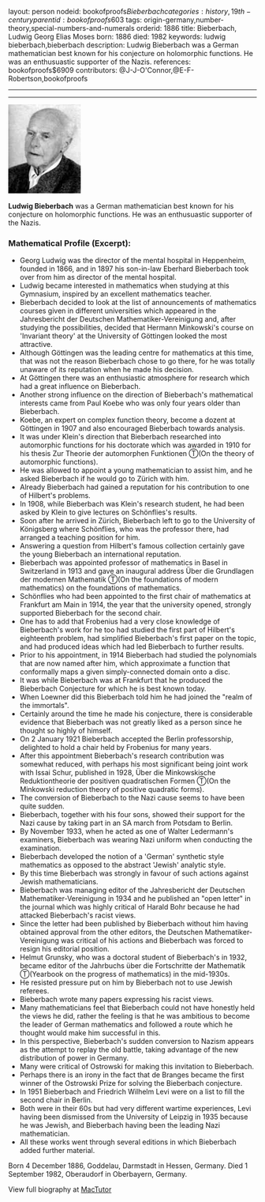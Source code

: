 layout: person
nodeid: bookofproofs$Bieberbach
categories: history,19th-century
parentid: bookofproofs$603
tags: origin-germany,number-theory,special-numbers-and-numerals
orderid: 1886
title: Bieberbach, Ludwig Georg Elias Moses
born: 1886
died: 1982
keywords: ludwig bieberbach,bieberbach
description: Ludwig Bieberbach was a German mathematician best known for his conjecture on holomorphic functions. He was an enthusuastic supporter of the Nazis.
references: bookofproofs$6909
contributors: @J-J-O'Connor,@E-F-Robertson,bookofproofs

---



---

![Bieberbach.jpg](https://github.com/bookofproofs/bookofproofs.github.io/blob/main/_sources/_assets/images/portraits/Bieberbach.jpg?raw=true)

**Ludwig Bieberbach** was a German mathematician best known for his conjecture on holomorphic functions. He was an enthusuastic supporter of the Nazis.

### Mathematical Profile (Excerpt):
* Georg Ludwig was the director of the mental hospital in Heppenheim, founded in 1866, and in 1897 his son-in-law Eberhard Bieberbach took over from him as director of the mental hospital.
* Ludwig became interested in mathematics when studying at this Gymnasium, inspired by an excellent mathematics teacher.
* Bieberbach decided to look at the list of announcements of mathematics courses given in different universities which appeared in the Jahresbericht der Deutschen Mathematiker-Vereinigung and, after studying the possibilities, decided that Hermann Minkowski's course on 'Invariant theory' at the University of Göttingen looked the most attractive.
* Although Göttingen was the leading centre for mathematics at this time, that was not the reason Bieberbach chose to go there, for he was totally unaware of its reputation when he made his decision.
* At Göttingen there was an enthusiastic atmosphere for research which had a great influence on Bieberbach.
* Another strong influence on the direction of Bieberbach's mathematical interests came from Paul Koebe who was only four years older than Bieberbach.
* Koebe, an expert on complex function theory, become a dozent at Göttingen in 1907 and also encouraged Bieberbach towards analysis.
* It was under Klein's direction that Bieberbach researched into automorphic functions for his doctorate which was awarded in 1910 for his thesis Zur Theorie der automorphen Funktionen Ⓣ(On the theory of automorphic functions).
* He was allowed to appoint a young mathematician to assist him, and he asked Bieberbach if he would go to Zürich with him.
* Already Bieberbach had gained a reputation for his contribution to one of Hilbert's problems.
* In 1908, while Bieberbach was Klein's research student, he had been asked by Klein to give lectures on Schönflies's results.
* Soon after he arrived in Zürich, Bieberbach left to go to the University of Königsberg where Schönflies, who was the professor there, had arranged a teaching position for him.
* Answering a question from Hilbert's famous collection certainly gave the young Bieberbach an international reputation.
* Bieberbach was appointed professor of mathematics in Basel in Switzerland in 1913 and gave an inaugural address Über die Grundlagen der modernen Mathematik Ⓣ(On the foundations of modern mathematics) on the foundations of mathematics.
* Schönflies who had been appointed to the first chair of mathematics at Frankfurt am Main in 1914, the year that the university opened, strongly supported Bieberbach for the second chair.
* One has to add that Frobenius had a very close knowledge of Bieberbach's work for he too had studied the first part of Hilbert's eighteenth problem, had simplified Bieberbach's first paper on the topic, and had produced ideas which had led Bieberbach to further results.
* Prior to his appointment, in 1914 Bieberbach had studied the polynomials that are now named after him, which approximate a function that conformally maps a given simply-connected domain onto a disc.
* It was while Bieberbach was at Frankfurt that he produced the Bieberbach Conjecture for which he is best known today.
* When Loewner did this Bieberbach told him he had joined the "realm of the immortals".
* Certainly around the time he made his conjecture, there is considerable evidence that Bieberbach was not greatly liked as a person since he thought so highly of himself.
* On 2 January 1921 Bieberbach accepted the Berlin professorship, delighted to hold a chair held by Frobenius for many years.
* After this appointment Bieberbach's research contribution was somewhat reduced, with perhaps his most significant being joint work with Issai Schur, published in 1928, Über die Minkowskische Reduktiontheorie der positiven quadratischen Formen Ⓣ(On the Minkowski reduction theory of positive quadratic forms).
* The conversion of Bieberbach to the Nazi cause seems to have been quite sudden.
* Bieberbach, together with his four sons, showed their support for the Nazi cause by taking part in an SA march from Potsdam to Berlin.
* By November 1933, when he acted as one of Walter Ledermann's examiners, Bieberbach was wearing Nazi uniform when conducting the examination.
* Bieberbach developed the notion of a 'German' synthetic style mathematics as opposed to the abstract 'Jewish' analytic style.
* By this time Bieberbach was strongly in favour of such actions against Jewish mathematicians.
* Bieberbach was managing editor of the Jahresbericht der Deutschen Mathematiker-Vereinigung in 1934 and he published an "open letter" in the journal which was highly critical of Harald Bohr because he had attacked Bieberbach's racist views.
* Since the letter had been published by Bieberbach without him having obtained approval from the other editors, the Deutschen Mathematiker-Vereinigung was critical of his actions and Bieberbach was forced to resign his editorial position.
* Helmut Grunsky, who was a doctoral student of Bieberbach's in 1932, became editor of the Jahrbuchs über die Fortschritte der Mathematik Ⓣ(Yearbook on the progress of mathematics) in the mid-1930s.
* He resisted pressure put on him by Bieberbach not to use Jewish referees.
* Bieberbach wrote many papers expressing his racist views.
* Many mathematicians feel that Bieberbach could not have honestly held the views he did, rather the feeling is that he was ambitious to become the leader of German mathematics and followed a route which he thought would make him successful in this.
* In this perspective, Bieberbach's sudden conversion to Nazism appears as the attempt to replay the old battle, taking advantage of the new distribution of power in Germany.
* Many were critical of Ostrowski for making this invitation to Bieberbach.
* Perhaps there is an irony in the fact that de Branges became the first winner of the Ostrowski Prize for solving the Bieberbach conjecture.
* In 1951 Bieberbach and Friedrich Wilhelm Levi were on a list to fill the second chair in Berlin.
* Both were in their 60s but had very different wartime experiences, Levi having been dismissed from the University of Leipzig in 1935 because he was Jewish, and Bieberbach having been the leading Nazi mathematician.
* All these works went through several editions in which Bieberbach added further material.

Born 4 December 1886, Goddelau, Darmstadt in Hessen, Germany. Died 1 September 1982, Oberaudorf in Oberbayern, Germany.

View full biography at [MacTutor](https://mathshistory.st-andrews.ac.uk/Biographies/Bieberbach/)
